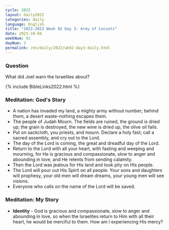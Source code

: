 ```yaml
---
cycle: 2022
layout: daily2022
categories: daily
language: English
title: "2022-2023 Week 92 Day 3: Army of Locusts"
date: 2023-10-04
weekNum: 92
dayNum: 3
permalink: /en/daily/2022/wk92-day3-daily.html
---
```

### Question     
What did Joel warn the Israelites about?

{% include BibleLinks2022.html %}

### Meditation: God's Story   
+ A nation has invaded my land, a mighty army without number; behind them, a desert waste-nothing escapes them. 
+ The people of Judah Mourn. The fields are ruined, the ground is dried up; the grain is destroyed, the new wine is dried up, the olive oil fails. 
+ Put on sackcloth, you priests, and mourn. Declare a holy fast; call a sacred assembly, and cry out to the Lord. 
+ The day of the Lord is coming, the great and dreadful day of the Lord. 
+ Return to the Lord with all your heart, with fasting and weeping and mourning, for He is gracious and compassionate, slow to anger and abounding in love, and He relents from sending calamity. 
+ Then the Lord was jealous for His land and took pity on His people. 
+ The Lord will pour out His Spirit on all people. Your sons and daughters will prophesy, your old men will dream dreams, your young men will see visions. 
+ Everyone who calls on the name of the Lord will be saved. 

### Meditation: My Story   
+ **Identity** - God is gracious and compassionate, slow to anger and abounding in love, so when the Israelites return to Him with all their heart, he would be merciful to them. How am I experiencing His mercy? 
